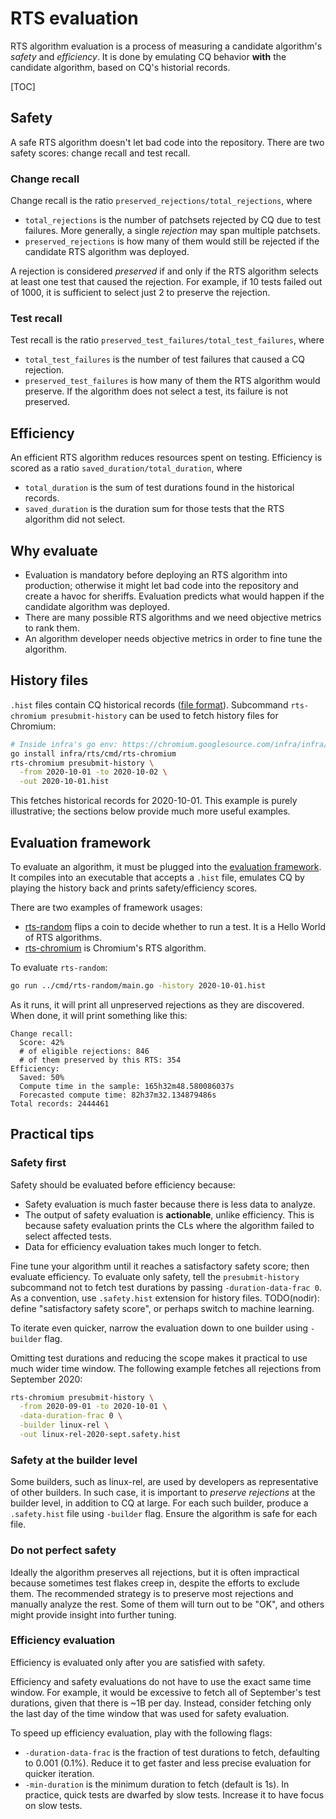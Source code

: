 # RTS evaluation

RTS algorithm evaluation is a process of measuring a candidate algorithm's
*safety* and *efficiency*. It is done by emulating CQ behavior **with** the
candidate algorithm, based on CQ's historial records.

[TOC]

## Safety

A safe RTS algorithm doesn't let bad code into the repository.
There are two safety scores: change recall and test recall.

### Change recall

Change recall is the ratio `preserved_rejections/total_rejections`, where
*   `total_rejections` is the number of patchsets rejected by CQ due to test
    failures. More generally, a single *rejection* may span multiple patchsets.
*  `preserved_rejections` is how many of them would still be rejected
    if the candidate RTS algorithm was deployed.

A rejection is considered *preserved* if and only if the RTS algorithm selects
at least one test that caused the rejection. For example, if 10 tests failed out
of 1000, it is sufficient to select just 2 to preserve the rejection.

### Test recall

Test recall is the ratio `preserved_test_failures/total_test_failures`, where
*   `total_test_failures` is the number of test failures that caused a CQ
    rejection.
*   `preserved_test_failures` is how many of them the RTS algorithm would
    preserve. If the algorithm does not select a test, its failure is not
    preserved.

## Efficiency

An efficient RTS algorithm reduces resources spent on testing.
Efficiency is scored as a ratio `saved_duration/total_duration`, where

*   `total_duration` is the sum of test durations found in the historical
    records.
*   `saved_duration` is the duration sum for those tests that the RTS
    algorithm did not select.

## Why evaluate

* Evaluation is mandatory before deploying an RTS algorithm into production;
  otherwise it might let bad code into the repository and create a havoc for
  sheriffs. Evaluation predicts what would happen if the candidate algorithm
  was deployed.
* There are many possible RTS algorithms and we need objective metrics to rank
  them.
* An algorithm developer needs objective metrics in order to fine tune the
  algorithm.

## History files

`.hist` files contain CQ historical records
([file format](https://infra/rts/presubmit/eval/history)).
Subcommand `rts-chromium presubmit-history` can be used to fetch history
files for Chromium:

```bash
# Inside infra's go env: https://chromium.googlesource.com/infra/infra/+/master/go/README.md
go install infra/rts/cmd/rts-chromium
rts-chromium presubmit-history \
  -from 2020-10-01 -to 2020-10-02 \
  -out 2020-10-01.hist
```

This fetches historical records for 2020-10-01. This example is purely
illustrative; the sections below provide much more useful examples.

## Evaluation framework

To evaluate an algorithm, it must be plugged into the
[evaluation framework](https://infra/rts/presubmit/eval). It compiles into an executable that accepts a `.hist` file, emulates CQ by
playing the history back and prints safety/efficiency scores.

There are two examples of framework usages:

* [rts-random](../cmd/rts-random) flips a coin to decide whether to run a
  test. It is a Hello World of RTS algorithms.
* [rts-chromium](../cmd/rts-chromium/eval.go) is Chromium's RTS
  algorithm.

To evaluate `rts-random`:
```bash
go run ../cmd/rts-random/main.go -history 2020-10-01.hist
```

As it runs, it will print all unpreserved rejections as they are discovered.
When done, it will print something like this:

```
Change recall:
  Score: 42%
  # of eligible rejections: 846
  # of them preserved by this RTS: 354
Efficiency:
  Saved: 50%
  Compute time in the sample: 165h32m48.580086037s
  Forecasted compute time: 82h37m32.134879486s
Total records: 2444461
```

## Practical tips

### Safety first

Safety should be evaluated before efficiency because:
* Safety evaluation is much faster because there is less data to analyze.
* The output of safety evaluation is **actionable**, unlike efficiency.
  This is because safety evaluation prints the CLs where the algorithm
  failed to select affected tests.
* Data for efficiency evaluation takes much longer to fetch.

Fine tune your algorithm until it reaches a satisfactory safety score;
then evaluate efficiency. To evaluate only safety, tell the
`presubmit-history` subcommand not to fetch test durations by passing
`-duration-data-frac 0`. As a convention, use `.safety.hist` extension for
history files.
TODO(nodir): define "satisfactory safety score", or perhaps switch to machine
learning.

To iterate even quicker, narrow the evaluation down to one builder using
`-builder` flag.

Omitting test durations and reducing the scope makes it practical to use much wider time window.
The following example fetches all rejections from September 2020:

```bash
rts-chromium presubmit-history \
  -from 2020-09-01 -to 2020-10-01 \
  -data-duration-frac 0 \
  -builder linux-rel \
  -out linux-rel-2020-sept.safety.hist
```

### Safety at the builder level

Some builders, such as linux-rel, are used by developers as representative
of other builders.
In such case, it is important to *preserve rejections* at the builder level,
in addition to CQ at large. For each such builder, produce a `.safety.hist`
file using `-builder` flag. Ensure the algorithm is safe for each file.

### Do not perfect safety

Ideally the algorithm preserves all rejections, but it is often impractical
because sometimes test flakes creep in, despite the efforts to exclude them.
The recommended strategy is to preserve most rejections and manually analyze the rest.
Some of them will turn out to be "OK", and others might provide insight into
further tuning.

### Efficiency evaluation

Efficiency is evaluated only after you are satisfied with safety.

Efficiency and safety evaluations do not have to use the exact same
time window. For example, it would be excessive to fetch all of September's
test durations, given that there is ~1B per day. Instead, consider fetching
only the last day of the time window that was used for safety evaluation.

To speed up efficiency evaluation, play with the following flags:

* `-duration-data-frac` is the fraction of test durations to fetch,
  defaulting to 0.001 (0.1%). Reduce it to get faster and less precise
  evaluation for quicker iteration.
* `-min-duration` is the minimum duration to fetch (default is 1s). In practice,
  quick tests are dwarfed by slow tests. Increase it to have focus on slow tests.

